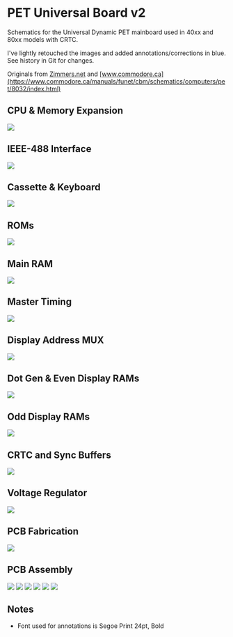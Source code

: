 # PET Universal Board v2

Schematics for the Universal Dynamic PET mainboard used in 40xx and 80xx models with CRTC.

I've lightly retouched the images and added annotations/corrections in blue.  See history in Git for changes.

Originals from [Zimmers.net](http://www.zimmers.net/anonftp/pub/cbm/schematics/computers/pet/univ2/index.html) and [www.commodore.ca](https://www.commodore.ca/manuals/funet/cbm/schematics/computers/pet/8032/index.html)

## CPU & Memory Expansion

[![](img/8032087-01.png)](https://raw.githubusercontent.com/DLehenbauer/universal-dynamic-pet-schematics/main/img/8032087-01.png)

## IEEE-488 Interface

[![](img/8032087-02.png)](https://raw.githubusercontent.com/DLehenbauer/universal-dynamic-pet-schematics/main/img/8032087-02.png)

## Cassette & Keyboard

[![](img/8032087-03.png)](https://raw.githubusercontent.com/DLehenbauer/universal-dynamic-pet-schematics/main/img/8032087-03.png)

## ROMs

[![](img/8032087-04.png)](https://raw.githubusercontent.com/DLehenbauer/universal-dynamic-pet-schematics/main/img/8032087-04.png)

## Main RAM

[![](img/8032087-05.png)](https://raw.githubusercontent.com/DLehenbauer/universal-dynamic-pet-schematics/main/img/8032087-05.png)

## Master Timing

[![](img/8032087-06.png)](https://raw.githubusercontent.com/DLehenbauer/universal-dynamic-pet-schematics/main/img/8032087-06.png)

## Display Address MUX

[![](img/8032087-07.png)](https://raw.githubusercontent.com/DLehenbauer/universal-dynamic-pet-schematics/main/img/8032087-07.png)

## Dot Gen & Even Display RAMs

[![](img/8032087-08.png)](https://raw.githubusercontent.com/DLehenbauer/universal-dynamic-pet-schematics/main/img/8032087-08.png)

## Odd Display RAMs

[![](img/8032087-09.png)](https://raw.githubusercontent.com/DLehenbauer/universal-dynamic-pet-schematics/main/img/8032087-09.png)

## CRTC and Sync Buffers

[![](img/8032087-10.png)](https://raw.githubusercontent.com/DLehenbauer/universal-dynamic-pet-schematics/main/img/8032087-10.png)

## Voltage Regulator

[![](img/8032087-11.png)](https://raw.githubusercontent.com/DLehenbauer/universal-dynamic-pet-schematics/main/img/8032087-11.png)

## PCB Fabrication

[![](img/8032088-1.png)](https://raw.githubusercontent.com/DLehenbauer/universal-dynamic-pet-schematics/main/img/8032088-1.png)

## PCB Assembly

[![](img/8032090-1.png)](https://raw.githubusercontent.com/DLehenbauer/universal-dynamic-pet-schematics/main/img/8032090-1.png)
[![](img/8032090-2.png)](https://raw.githubusercontent.com/DLehenbauer/universal-dynamic-pet-schematics/main/img/8032090-2.png)
[![](img/8032090-3.png)](https://raw.githubusercontent.com/DLehenbauer/universal-dynamic-pet-schematics/main/img/8032090-3.png)
[![](img/8032090-4.png)](https://raw.githubusercontent.com/DLehenbauer/universal-dynamic-pet-schematics/main/img/8032090-4.png)
[![](img/8032090-5.png)](https://raw.githubusercontent.com/DLehenbauer/universal-dynamic-pet-schematics/main/img/8032090-5.png)
[![](img/8032090-7.png)](https://raw.githubusercontent.com/DLehenbauer/universal-dynamic-pet-schematics/main/img/8032090-7.png)

## Notes

* Font used for annotations is Segoe Print 24pt, Bold
